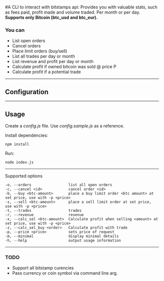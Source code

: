 #A CLI to interact with bitstamps api:
Provides you with valuable stats, such as fees paid, profit made and volume traded. Per month or per day. **Supports only Bitcoin (btc\_usd and btc\_eur).**

### You can
* List open orders
* Cancel orders
* Place limit orders (buy/sell)
* List all trades per day or month 
* List revenue and profit per day or month 
* Calculate profit if owned bitcoin was sold @ price P
* Calculate profit if a potential trade


---


## Configuration


---
## Usage

Create a *config.js* file. Use *config.sample.js* as a reference.

Install dependencies:

    npm install

Run:

    node index.js 

---

Supported options

    -o, --orders                 list all open orders
    -c, --cancel <id>            cancel order <id>
    -b, --buy <btc-amount>       place a buy limit order <btc amount> at set price, use with -p <price>
    -s, --sell <btc-amount>      place a sell limit order at set price, use with -p <price>
    -t, --trades                 trades
    -r, --revenue                revenue
    -x, --calc_sel <btc-amount>  Calculate profit when selling <amount> at set price, use with -p <price>
    -z, --calc_sel_buy <order>   Calculate profit with trade
    -p, --price <price>          sets price of request
    -m, --minimal                display minimal details
    -h, --help                   output usage information



---

### TODO
* Support all bitstamp curencies
* Pass currency or coin symbol via command line arg.
